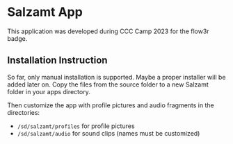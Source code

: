 # Salzamt App

This application was developed during CCC Camp 2023 for the flow3r badge. 

## Installation Instruction

So far, only manual installation is supported. Maybe a proper installer will be added later on. Copy the files from the source folder to a new Salzamt folder in your apps directory. 

Then customize the app with profile pictures and audio fragments in the directories: 
- `/sd/salzamt/profiles` for profile pictures
- `/sd/salzamt/audio` for sound clips (names must be customized)
